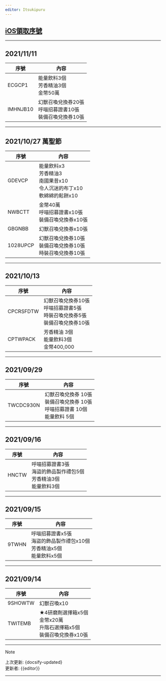 ```yaml
---
editor: Itsukipuru
---
```


## [iOS領取序號](https://couponweb.netmarble.com/coupon/ennt/1324)

---

## 2021/11/11 <!-- {docsify-ignore} -->

| 序號     | 內容                                                   |
| -------- | ---------------------------------------------------- |
| ECGCP1   | 能量飲料3個<br>芳香精油3個<br>金幣50萬                   |
| IMHNJB10 | 幻獸召喚兌換券20張<br>呼喵招募證書10張<br>裝備召喚兌換券10張|

---

## 2021/10/27 萬聖節 <!-- {docsify-ignore} -->

| 序號      | 內容                                                                 |
| --------- | -------------------------------------------------------------------- |
| GDEVCP   | 能量飲料x3<br>芳香精油3<br>南國果昔x10<br>令人沉迷的布丁x10<br>軟綿綿的鬆餅x10 |
| NWBCTT   | 金幣40萬<br>呼喵招募證書x10張<br>裝備召喚兌換券x10張                         |
| GBGNBB   | 幻獸召喚兌換券x10張                                                       |
| 1028UPCP | 幻獸召喚兌換券10張<br>裝備召喚兌換券10張<br>時裝召喚兌換券10張                |

---

## 2021/10/13 <!-- {docsify-ignore} -->

| 序號      | 內容                                                                    |
| --------- | ----------------------------------------------------------------------- |
| CPCRSFDTW | 幻獸召喚兌換券10張<br>呼喵招募證書5張<br>時裝召喚兌換券5張<br>裝備召喚兌換券10張 |
| CPTWPACK | 芳香精油 3個<br>能量飲料3個<br>金幣400,000                               |

---

## 2021/09/29 <!-- {docsify-ignore} -->

| 序號      | 內容                                                                    |
| --------- | ----------------------------------------------------------------------- |
| TWCDC930N | 幻獸召喚兌換券 10張<br>裝備召喚兌換券 10張<br>呼喵招募證書 10個<br>能量飲料 5個 |

---

## 2021/09/16 <!-- {docsify-ignore} -->

| 序號  | 內容                                                                   |
| ----- | ---------------------------------------------------------------------- |
| HNCTW | 呼喵招募證書3張<br>海盜的飾品製作禮包5個<br>芳香精油3個<br>能量飲料3個 |

---

## 2021/09/15 <!-- {docsify-ignore} -->

| 序號  | 內容                                                                        |
| ----- | --------------------------------------------------------------------------- |
| 9TWHN | 呼喵招募證書x5張<br>海盜的飾品製作禮包x10個<br>芳香精油x5個<br>能量飲料x5個 |

---

## 2021/09/14 <!-- {docsify-ignore} -->

| 序號    | 內容                                                                       |
| ------- | -------------------------------------------------------------------------- |
| 9SHOWTW | 幻獸召喚x10                                                                |
| TWITEMB | ★4研磨劑選擇箱x5個<br>金幣x20萬<br>升階石選擇箱x5個<br>裝備召喚兌換券x10張 |

---  

> [!NOTE]
> 上次更新: {docsify-updated}  
> 更新者: {{editor}}

---
